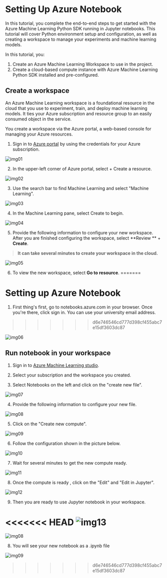# Setting Up Azure Notebook

In this tutorial, you complete the end-to-end steps to get started with the Azure Machine Learning Python SDK running in Jupyter notebooks. This tutorial will cover Python environment setup and configuration, as well as creating a workspace to manage your experiments and machine learning models.

In this tutorial, you:
1. Create an Azure Machine Learning Workspace to use in the project.
2. Create a cloud-based compute instance with Azure Machine Learning Python SDK installed and pre-configured.

## Create a workspace
An Azure Machine Learning workspace is a foundational resource in the cloud that you use to experiment, train, and deploy machine learning models. It ties your Azure subscription and resource group to an easily consumed object in the service.

You create a workspace via the Azure portal, a web-based console for managing your Azure resources.

1. Sign in to [Azure portal](https://portal.azure.com/#home) by using the credentials for your Azure subscription.

![img01](img/img01.png)

2. In the upper-left corner of Azure portal, select + Create a resource.

![img02](img/img02.png)

3. Use the search bar to find Machine Learning and select "Machine Learning".

![img03](img/img03.png)

4. In the Machine Learning pane, select Create to begin.

![img04](img/img04.png)

5. Provide the following information to configure your new workspace. After you are finished configuring the workspace, select **Review ** + **Create**.
> **It can take several minutes to create your workspace in the cloud.**

![img05](img/img05.png)

6. To view the new workspace, select **Go to resource**.
=======
# Setting up Azure Notebook
1. First thing's first, go to notebooks.azure.com in your browser. Once you're there, click sign in. You can use your university email address. 
>>>>>>> d6e746546cd777d398cf455abc7e15df3603dc87

![img06](img/img06.png)


## Run notebook in your workspace

1. Sign in to [Azure Machine Learning studio](https://ml.azure.com/).

2. Select your subscription and the workspace you created.

3. Select Notebooks on the left and click on the "create new file".

![img07](img/img07.png)

4. Provide the following information to configure your new file.

![img08](img/img08.png)

5. Click on the "Create new compute".

![img09](img/img09.png)

6. Follow the configuration shown in the picture below.

![img10](img/img10.png)

7. Wait for several minutes to get the new compute ready.

![img11](img/img11.png)

8. Once the compute is ready , click on the "Edit" and "Edit in Jupyter".

![img12](img/img12.png)

9. Then you are ready to use Jupyter notebook in your workspace.

<<<<<<< HEAD
![img13](img/img13.png)
=======
![img08](https://github.com/AUMSA/2020-MSA-content/blob/master/AI%20%26%20Advanced%20Analytics/Setting%20up%20Azure%20Notebook/img/img08.png)


8. You will see your new notebook as a .ipynb file 

![img09](https://github.com/AUMSA/2020-MSA-content/blob/master/AI%20%26%20Advanced%20Analytics/Setting%20up%20Azure%20Notebook/img/img09.png)
>>>>>>> d6e746546cd777d398cf455abc7e15df3603dc87
